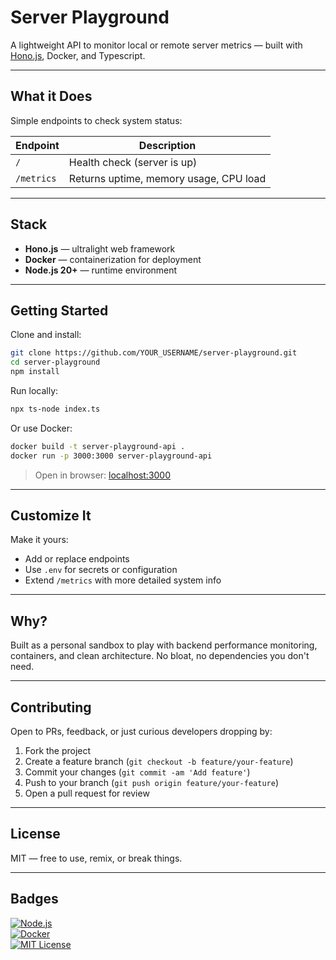 # Server Playground

A lightweight API to monitor local or remote server metrics — built with [Hono.js](https://hono.dev/), Docker, and Typescript.

---

## What it Does

Simple endpoints to check system status:

| Endpoint   | Description                            |
| ---------- | -------------------------------------- |
| `/`        | Health check (server is up)            |
| `/metrics` | Returns uptime, memory usage, CPU load |

---

## Stack

- **Hono.js** — ultralight web framework
- **Docker** — containerization for deployment
- **Node.js 20+** — runtime environment

---

## Getting Started

Clone and install:

```bash
git clone https://github.com/YOUR_USERNAME/server-playground.git
cd server-playground
npm install
```

Run locally:

```bash
npx ts-node index.ts
```

Or use Docker:

```bash
docker build -t server-playground-api .
docker run -p 3000:3000 server-playground-api
```

> Open in browser: [localhost:3000](http://localhost:3000)

---

## Customize It

Make it yours:

- Add or replace endpoints
- Use `.env` for secrets or configuration
- Extend `/metrics` with more detailed system info

---

## Why?

Built as a personal sandbox to play with backend performance monitoring, containers, and clean architecture. No bloat, no dependencies you don't need.

---

## Contributing

Open to PRs, feedback, or just curious developers dropping by:

1. Fork the project
2. Create a feature branch (`git checkout -b feature/your-feature`)
3. Commit your changes (`git commit -am 'Add feature'`)
4. Push to your branch (`git push origin feature/your-feature`)
5. Open a pull request for review

---

## License

MIT — free to use, remix, or break things.

---

## Badges

[![Node.js](https://img.shields.io/static/v1?label=Node.js&message=v20%2B&color=6cc24a&style=flat-square&logo=node.js)](https://nodejs.org)  
[![Docker](https://img.shields.io/static/v1?label=Docker&message=Ready&color=2496ed&style=flat-square&logo=docker)](https://www.docker.com)  
[![MIT License](https://img.shields.io/static/v1?label=License&message=MIT&color=yellow&style=flat-square)](LICENSE)
